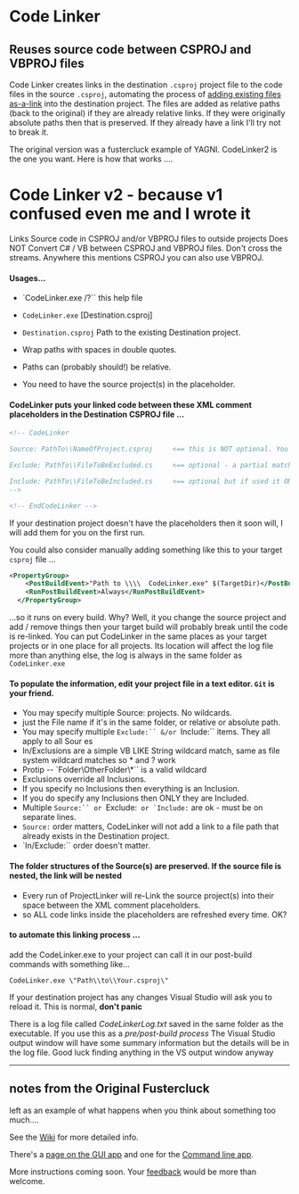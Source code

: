 # Code Linker 
## Reuses source code between CSPROJ and VBPROJ files

Code Linker creates links in the destination `.csproj` project file to the code files in the source `.csproj`, automating the process of [adding existing files as-a-link](https://msdn.microsoft.com/en-us/library/windows/apps/jj714082(v=vs.105).aspx) into the destination project. The files are added as relative paths (back to the original) if they are already relative links. If they were originally absolute paths then that is preserved.  If they already have a link I'll try not to break it.

The original version was a fustercluck example of YAGNI. CodeLinker2 is the one you want. Here is how that works ....

# Code Linker v2 - because v1 confused even me and I wrote it
Links Source code in CSPROJ and/or VBPROJ files to outside projects
Does NOT Convert C# / VB between CSPROJ and VBPROJ files.
Don't cross the streams.
Anywhere this mentions CSPROJ you can also use VBPROJ.

#### Usages...
- `CodeLinker.exe /?``  this help file
- `CodeLinker.exe` [Destination.csproj]
- `Destination.csproj`   Path to the existing Destination project.

 - Wrap paths with spaces in double quotes.
 - Paths can (probably should!) be relative.
 - You need to have the source project(s) in the placeholder.


#### CodeLinker puts your linked code between these XML comment placeholders in the Destination CSPROJ file ...

```xml
<!-- CodeLinker

Source: PathTo\\NameOfProject.csproj     <== this is NOT optional. You can have multiples of these

Exclude: PathTo\\FileToBeExcluded.cs     <== optional - a partial match will exclude it

Include: PathTo\\FileToBeIncluded.cs     <== optional but if used it ONLY includes matches
-->
```
```xml
<!-- EndCodeLinker -->
```

If your destination project doesn't have the placeholders then it soon will, I will add them for you on the first run.

You could also consider manually adding something like this to your target `csproj` file ...
```xml
<PropertyGroup>
    <PostBuildEvent>"Path to \\\\  CodeLinker.exe" $(TargetDir)</PostBuildEvent>
    <RunPostBuildEvent>Always</RunPostBuildEvent>
  </PropertyGroup>
```
...so it runs on every build. Why? Well, it you change the source project and add / remove things then your target build will probably break until the code is re-linked. You can put CodeLinker in the same places as your target projects or in one place for all projects. Its location will affect the log file more than anything else, the log is always in the same folder as `CodeLinker.exe`

#### To populate the information, edit your project file in a text editor. `Git` is your friend.

 - You may specify multiple Source: projects. No wildcards.
 - just the File name if it's in the same folder, or relative or absolute path.
 - You may specify multiple `Exclude:`` &/or `Include:`` items. They all apply to all Sour es
 - In/Exclusions are a simple VB LIKE String wildcard match, same as file system wildcard matches so * and ? work
 - Protip -- `Folder\\OtherFolder\\*`` is a valid wildcard
 - Exclusions override all Inclusions.
 - If you specify no Inclusions then everything is an Inclusion.
 - If you do specify any Inclusions then ONLY they are Included.
 - Multiple `Source:`` or `Exclude:`` or `Include:`` are ok - must be on separate lines.
 - `Source:` order matters, CodeLinker will not add a link to a file path that already exists in the Destination project.
 - `In/Exclude:`` order doesn't matter.

#### The folder structures of the Source(s) are preserved. If the source file is nested, the link will be nested

 - Every run of ProjectLinker will re-Link the source project(s) into their space between the XML comment placeholders.
 - so ALL code links inside the placeholders are refreshed every time. OK?

#### to automate this linking process ...
add the CodeLinker.exe to your project can call it in our post-build commands with something like...
```batch
CodeLinker.exe \"Path\\to\\Your.csproj\"
````

If your destination project has any changes Visual Studio will ask you to reload it. This is normal, **don't panic**

There is a log file called *CodeLinkerLog.txt* saved in the same folder as the executable. If you use this as a *pre/post-build process* The Visual Studio output window will have some summary information but the details will be in the log file. Good luck finding anything in the VS output window anyway 

---------------------

## notes from the Original Fustercluck
left as an example of what happens when you think about something too much....
 
See the [Wiki](https://github.com/CADbloke/CodeLinker/wiki) for more detailed info.

There's a [page on the GUI app](https://github.com/CADbloke/CodeLinker/wiki/Using-the-GUI-App) and one for the [Command line app](https://github.com/CADbloke/CodeLinker/wiki/Command-Line).

More instructions coming soon. Your [feedback](https://github.com/CADbloke/CodeLinker/issues) would be more than welcome.
